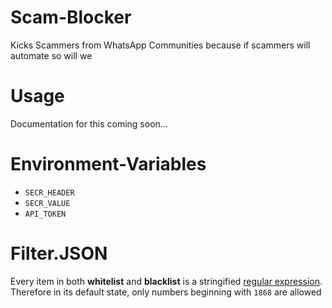 # Scam-Blocker
Kicks Scammers from WhatsApp Communities because if scammers will automate so will we

# Usage
Documentation for this coming soon...

# Environment-Variables
- `SECR_HEADER`
- `SECR_VALUE`
- `API_TOKEN`

# Filter.JSON
Every item in both **whitelist** and **blacklist** is a stringified [regular expression](https://developer.mozilla.org/en-US/docs/Web/JavaScript/Guide/Regular_expressions). Therefore in its default state, only numbers beginning with `1868` are allowed